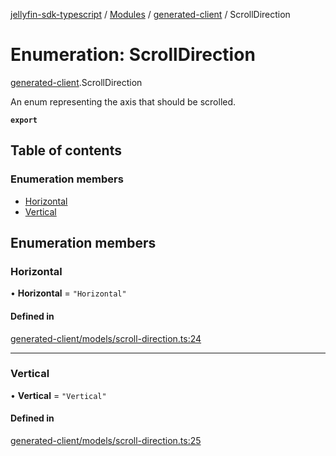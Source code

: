 [jellyfin-sdk-typescript](../README.md) / [Modules](../modules.md) / [generated-client](../modules/generated_client.md) / ScrollDirection

# Enumeration: ScrollDirection

[generated-client](../modules/generated_client.md).ScrollDirection

An enum representing the axis that should be scrolled.

**`export`**

## Table of contents

### Enumeration members

- [Horizontal](generated_client.ScrollDirection.md#horizontal)
- [Vertical](generated_client.ScrollDirection.md#vertical)

## Enumeration members

### Horizontal

• **Horizontal** = `"Horizontal"`

#### Defined in

[generated-client/models/scroll-direction.ts:24](https://github.com/thornbill/jellyfin-sdk-typescript/blob/46678c1/src/generated-client/models/scroll-direction.ts#L24)

___

### Vertical

• **Vertical** = `"Vertical"`

#### Defined in

[generated-client/models/scroll-direction.ts:25](https://github.com/thornbill/jellyfin-sdk-typescript/blob/46678c1/src/generated-client/models/scroll-direction.ts#L25)
